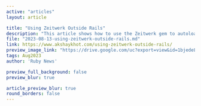 ```yaml
---
active: "articles"
layout: article

title: "Using Zeitwerk Outside Rails"
description: "This article shows how to use the Zeitwerk gem to autoload classes and modules in a Ruby app that's not using Rails. We'll also learn how Rails configures Zeitwerk internally and introduce the concept of models in our no-rails Ruby web application."
file: "2023-08-13-using-zeitwerk-outside-rails.md"
link: https://www.akshaykhot.com/using-zeitwerk-outside-rails/
preview_image_link: "https://drive.google.com/uc?export=view&id=1bjedeLlYophDm9l5dxjYwFRViDmFvWTo"
tags: Aug2023
author: 'Ruby News'

preview_full_background: false
preview_blur: true

article_preview_blur: true
round_borders: false
---
```

